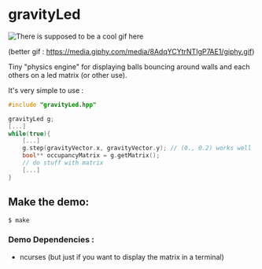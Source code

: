 # gravityLed

![There is supposed to be a cool gif here](https://media.giphy.com/media/8AdqYCYtrNTIgP7AE1/200w_d.gif)

(better gif : https://media.giphy.com/media/8AdqYCYtrNTIgP7AE1/giphy.gif)

Tiny "physics engine" for displaying balls bouncing around walls and each others on a led matrix (or other use).

It's very simple to use : 

```c++
#include "gravityLed.hpp"

gravityLed g;
[...]
while(true){
	[...]
	g.step(gravityVector.x, gravityVector.y); // (0., 0.2) works well 
	bool** occupancyMatrix = g.getMatrix();
	// do stuff with matrix
	[...]
}
```
## Make the demo: 

	$ make

### Demo Dependencies :

- ncurses (but just if you want to display the matrix in a terminal)
